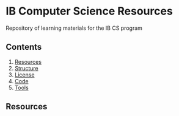 IB Computer Science Resources
====================================

Repository of learning materials for the IB CS program 

Contents
------------------------------------
  1. [Resources](#resources)
  1. [Structure](#structure)
  1. [License](#license)
  1. [Code](#code)
  1. [Tools](#tools)
  
Resources
------------------------------------
